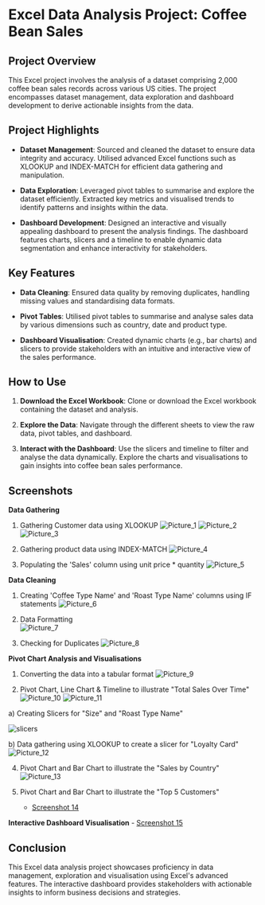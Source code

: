 # Excel Data Analysis Project: Coffee Bean Sales

## Project Overview

This Excel project involves the analysis of a dataset comprising 2,000 coffee bean sales records across various US cities. The project encompasses dataset management, data exploration and dashboard development to derive actionable insights from the data.

## Project Highlights

- **Dataset Management**: Sourced and cleaned the dataset to ensure data integrity and accuracy. Utilised advanced Excel functions such as XLOOKUP and INDEX-MATCH for efficient data gathering and manipulation.

- **Data Exploration**: Leveraged pivot tables to summarise and explore the dataset efficiently. Extracted key metrics and visualised trends to identify patterns and insights within the data.

- **Dashboard Development**: Designed an interactive and visually appealing dashboard to present the analysis findings. The dashboard features charts, slicers and a timeline to enable dynamic data segmentation and enhance interactivity for stakeholders.

## Key Features

- **Data Cleaning**: Ensured data quality by removing duplicates, handling missing values and standardising data formats.
  
- **Pivot Tables**: Utilised pivot tables to summarise and analyse sales data by various dimensions such as country, date and product type.
  
- **Dashboard Visualisation**: Created dynamic charts (e.g., bar charts) and slicers to provide stakeholders with an intuitive and interactive view of the sales performance.

## How to Use

1. **Download the Excel Workbook**: Clone or download the Excel workbook containing the dataset and analysis.
   
2. **Explore the Data**: Navigate through the different sheets to view the raw data, pivot tables, and dashboard.
   
3. **Interact with the Dashboard**: Use the slicers and timeline to filter and analyse the data dynamically. Explore the charts and visualisations to gain insights into coffee bean sales performance.

## Screenshots

**Data Gathering**

1. Gathering Customer data using XLOOKUP
![Picture_1](https://github.com/sonalitejura/portfolio-projects/assets/172199569/bb747467-8ebf-44a8-8931-2a78ded52cd7)
![Picture_2](https://github.com/sonalitejura/portfolio-projects/assets/172199569/20e13f02-15a9-4fd4-bc72-357549fcd057)
![Picture_3](https://github.com/sonalitejura/portfolio-projects/assets/172199569/57b95286-e844-41b3-b3ab-010e9c5fea67)

2. Gathering product data using INDEX-MATCH
   ![Picture_4](https://github.com/sonalitejura/portfolio-projects/assets/172199569/ba2977b9-b487-46fb-a2a3-ceae54366f94)

3. Populating the 'Sales' column using unit price * quantity
   ![Picture_5](https://github.com/sonalitejura/portfolio-projects/assets/172199569/9c4699b1-6906-47fb-aa6f-90366b9c2e8f) 

**Data Cleaning**
1. Creating 'Coffee Type Name' and 'Roast Type Name' columns using IF statements
![Picture_6](https://github.com/sonalitejura/portfolio-projects/assets/172199569/f4e8b96d-9c51-4a11-bbf9-e8fa01b32c25)

2. Data Formatting    
![Picture_7](https://github.com/sonalitejura/portfolio-projects/assets/172199569/b4d03550-a43b-4363-9102-3dd309869f67)

3. Checking for Duplicates
   ![Picture_8](https://github.com/sonalitejura/portfolio-projects/assets/172199569/5cdd4aff-0e79-4bd8-bbd1-62d1362d107f)

**Pivot Chart Analysis and Visualisations**
1. Converting the data into a tabular format 
   ![Picture_9](https://github.com/sonalitejura/portfolio-projects/assets/172199569/99f02660-e1d9-49b9-b0ae-e0460afac583)

2. Pivot Chart, Line Chart & Timeline to illustrate "Total Sales Over Time"
   ![Picture_10](https://github.com/sonalitejura/portfolio-projects/assets/172199569/7452cc69-9d22-47f7-b346-f5cc65499afc)
   ![Picture_11](https://github.com/sonalitejura/portfolio-projects/assets/172199569/e78f566d-4253-4743-a91d-450cfbcda37e)

a) Creating Slicers for "Size" and "Roast Type Name"

![slicers](https://github.com/sonalitejura/portfolio-projects/assets/172199569/8bc83a4b-bc4d-4ca9-9db9-1d702f8167b0)

b) Data gathering using XLOOKUP to create a slicer for "Loyalty Card" 
    ![Picture_12](https://github.com/sonalitejura/portfolio-projects/assets/172199569/baa621e3-600c-4691-9295-2b9f10dc5877)


   

4. Pivot Chart and Bar Chart to illustrate the "Sales by Country"
![Picture_13](https://github.com/sonalitejura/portfolio-projects/assets/172199569/447f310e-0ec5-4f70-9a66-5154101ea936)

5. Pivot Chart and Bar Chart to illustrate the "Top 5 Customers"
   - [Screenshot 14](https://github.com/sonalitejura/portfolio-projects/blob/main/excel-project/screenshots/screenshots/Picture_14.png)

**Interactive Dashboard Visualisation**
     - [Screenshot 15](https://github.com/sonalitejura/portfolio-projects/blob/main/excel-project/screenshots/screenshots/Picture_15.png)


## Conclusion

This Excel data analysis project showcases proficiency in data management, exploration and visualisation using Excel's advanced features. The interactive dashboard provides stakeholders with actionable insights to inform business decisions and strategies.

